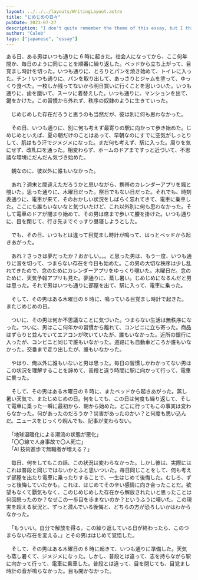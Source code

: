 ```yaml
---
layout: ../../../layouts/WritingLayout.astro
title: "じめじめの日々"
pubDate: 2023-07-27
description: "I don't quite remember the theme of this essay, but I think it had to do with mystery, suspense, or even horror. My interpretation of this was to capture a man living a mundane, unfulfilling life, who then suddenly finds himself stuck in it in an extreme way: reliving the same day over and over."
author: "Caleb"
tags: ["japanese", "essay"]
---
```


ある日、ある男はいつも通りに 6 時に起きた。社会人になってから、ここ何年間か、毎日のように同じことを順番に繰り返した。ベッドから立ち上がって、目覚まし時計を切った。いつも通りに、とろりとパンを焼き始めて、トイレに入った。チン！いつも通りに、パンを取り出して、あっさりとジャムを塗って、ゆっくり食べた。一枚しか残ってないから明日買いに行くことを思いついた。いつも通りに、歯を磨いて、スーツに着替えした。いつも通りに、マンションを出て、鍵をかけた。この習慣から外れず、秩序の奴隷のように生きていった。
</br></br>
　じめじめした存在だろうと思うのも当然だが、彼は別に何も思わなかった。
</br></br>
　その日、いつも通りに、別に何も考えず最寄りの駅に向かって歩き始めた。じめじめといえば、夏の朝だけのことはあって、早朝なのにすでに空気がしっとりして、肌はもう汗でジメジメになった。まだ何も考えず、駅に入った。周りを気にせず、改札口を通った。相変わらず、ホームのドアまですっと近づいて、不思議な環境にだんだん気づき始めた。
</br></br>
　朝なのに、彼以外に誰もいなかった。
</br></br>
　あれ？週末と間違えただろうかと思いながら、携帯のカレンダーアプリを颯と覗いた。思った通りに、木曜日だった。祭日でもない日だった。それでも、時刻表通りに、電車が来て、そのおかしい状況をしばらく忘れてきて、電車に乗車した。ここにも誰もいないなと気づいたけど、これ以外別に何も思わなかった。そして電車のドアが閉まり始めて、その男は席まで歩いて腰を掛けた。いつも通りに、目を閉じて、行き先までぐっすり昼寝しようとした。
</br></br>
　でも、その日、いつもとは違って目覚まし時計が鳴って、はっとベッドから起きあがった。
</br></br>
　あれ？さっきは夢だったか？おかしい。。。と思った男は、もう一度、いつも通りに音を切って、つまらない存在を今日も始めた。この男の大切な秩序は少し乱れてきたので、念のためにカレンダーアプリをゆっくり覗いた。木曜日だ。念のために、天気予報アプリも見た。夢通りに、蒸し暑い。じめじめになるんだと男は思った。それで男はいつも通りに部屋を出て、駅に入って、電車に乗った。
</br></br>
　そして、その男はある木曜日の 6 時に、鳴っている目覚まし時計で起きた。またじめじめの日。
</br></br>
　ついに、その男は何か不思議なことに気づいた。つまらない生活は無秩序になった。ついに、男はここ何年かの習慣から離れて、コンビニに立ち寄った。商品はずらりと並んでいてエアコンが吹いていたが、誰もいなかった。近所の銀行に入ったが、コンビニと同じで誰もいなかった。道路にも自動車どころか誰もいなかった。交番まで走り出したが、誰もいなかった。
</br></br>
　やはり、俺以外に誰もいないと男は思った。毎日の習慣しかわかってない男はこの状況を理解することを諦めて、普段と違う時間に駅に向かって行って、電車に乗った。
</br></br>
　そして、その男はある木曜日の 6 時に、またベッドから起きあがった。蒸し暑い天気で、またじめじめの日。何をしても、この日は何度も繰り返して、そして電車に乗った一瞬に最初から、朝から始めた。どこに行ってもこの事実は変わらなかった。何があったのだろうか？災害があったのかい？と何度も思い込んだ。ニュースをじっくり睨んでも、記事が変わらない。
</br></br>
　「地球温暖化による潮流の状態が悪化」  
　「〇〇線で人身事故で〇人死亡」  
　「AI 技術進歩で無職者が増える？」
</br></br>
　毎日、何をしてもこの話、この状況は変わらなかった。しかし彼は、実際にはこれは普段と同じではないかとふと思いついた。毎日同じことをして、何も考えず部屋を出たり電車に乗ったりすることで、一生はじめて後悔した。むしろ、ずっと後悔していたかも。これは、はじめてその辛い感情に向き合ったことだ。欲望もなくて覇気もなく、このじめじめした存在から解放されたいと思ったことは何回思ったのか？なぜこの一歩目を歩まないのか？というふうに嘆いた。この現実を超える状況と、ずっと潜んでいる後悔と、どちらの方が恐ろしいかはわからなかった。
</br></br>
　「もういい。自分で解放を得る。この繰り返している日が終わったら、このつまらない存在を変える。」とその男ははじめて覚悟した。
</br></br>
　そして、その男はある木曜日の 6 時に起きて、いつも通りに準備した。天気も蒸し暑くて、ジメジメになった。しかし、普段とは違って、志を持ちながら駅に向かって行って、電車に乗車した。普段とは違って、目を閉じても、目覚まし時計の音が鳴らなかった。目も開かなかった。
